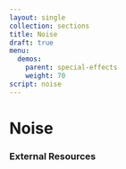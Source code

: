 ```yaml
---
layout: single
collection: sections
title: Noise
draft: true
menu:
  demos:
    parent: special-effects
    weight: 70
script: noise
---
```


# Noise

### External Resources
